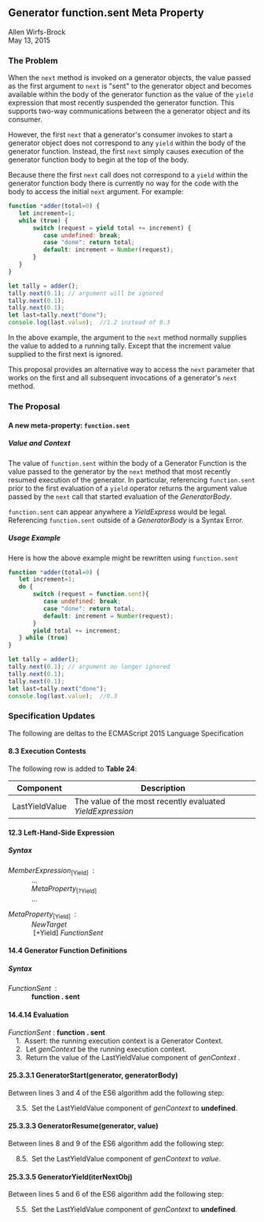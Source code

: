## Generator function.sent Meta Property ##
Allen Wirfs-Brock  
May 13, 2015

### The Problem
When the `next` method is invoked on a generator objects,  the value passed as the first argument to `next` is "sent" to the generator object and becomes available  within the body of the generator function as the value of the `yield` expression that most recently suspended the generator function. This supports two-way communications between the a generator object and its consumer.

However, the first `next` that a generator's consumer invokes to start a generator object does not correspond to any `yield` within the body of the generator function. Instead, the first `next` simply causes execution of the generator function body to begin at the top of the body.

Because there the first `next` call does not correspond to a `yield` within the generator function body there is currently no way for the code with the body to access the initial `next` argument.  For example:

```js
function *adder(total=0) {
   let increment=1;
   while (true) {
       switch (request = yield total += increment) {
          case undefined: break;
          case "done": return total;
          default: increment = Number(request);
       }
   }
}

let tally = adder();
tally.next(0.1); // argument will be ignored
tally.next(0.1);
tally.next(0.1);
let last=tally.next("done");
console.log(last.value);  //1.2 instead of 0.3
```
In the above example, the argument to the `next` method  normally supplies the value to added to a running tally. Except that the increment value supplied to the first next is ignored.

This proposal provides an alternative way to access the `next` parameter that works on the first and all subsequent invocations of a generator's `next` method.
### The Proposal

#### A new meta-property: `function.sent`

##### Value and Context
The value of `function.sent` within the body of a Generator Function is the value passed to the generator by the `next` method that most recently resumed execution of the generator.  In particular,  referencing `function.sent` prior to the first evaluation of a `yield` operator returns the argument value passed by the `next` call that started evaluation of the *GeneratorBody*. 

 `function.sent` can appear anywhere a *YieldExpress* would be legal. Referencing `function.sent` outside of a *GeneratorBody* is a Syntax Error. 

##### Usage Example
Here is how the above example might be rewritten using `function.sent`
```js
function *adder(total=0) {
   let increment=1;
   do {
       switch (request = function.sent){
          case undefined: break;
          case "done": return total;
          default: increment = Number(request);
       }
       yield total += increment;
   } while (true)
}

let tally = adder();
tally.next(0.1); // argument no longer ignored
tally.next(0.1);
tally.next(0.1);
let last=tally.next("done");
console.log(last.value);  //0.3
```

### Specification Updates
The following are deltas to the ECMAScript 2015 Language Specification
#### 8.3 Execution Contests
The following row is added to **Table 24**:<br>

| Component | Description   
|------------------|-------------------------------------------------------------------
|   LastYieldValue  |  The value of the most recently evaluated *YieldExpression*  

#### 12.3 Left-Hand-Side Expression
##### Syntax

*MemberExpression*<sub>[Yield]</sub> &nbsp;:  <br>
&nbsp;&nbsp;&nbsp;&nbsp;&nbsp;&nbsp;&nbsp;&nbsp;&nbsp;&nbsp;&nbsp;&nbsp;... <br>
&nbsp;&nbsp;&nbsp;&nbsp;&nbsp;&nbsp;&nbsp;&nbsp;&nbsp;&nbsp;&nbsp;&nbsp;*MetaProperty*<sub>[?Yield]</sub> <br>
&nbsp;&nbsp;&nbsp;&nbsp;&nbsp;&nbsp;&nbsp;&nbsp;&nbsp;&nbsp;&nbsp;&nbsp;...

*MetaProperty*<sub>[Yield]</sub> &nbsp;:  <br>
&nbsp;&nbsp;&nbsp;&nbsp;&nbsp;&nbsp;&nbsp;&nbsp;&nbsp;&nbsp;&nbsp;&nbsp;*NewTarget* <br>
&nbsp;&nbsp;&nbsp;&nbsp;&nbsp;&nbsp;&nbsp;&nbsp;&nbsp;&nbsp;&nbsp;&nbsp; [+Yield] *FunctionSent*

#### 14.4 Generator Function Definitions
##### Syntax
*FunctionSent* &nbsp;: <br>
&nbsp;&nbsp;&nbsp;&nbsp;&nbsp;&nbsp;&nbsp;&nbsp;&nbsp;&nbsp;&nbsp;&nbsp;**function . sent**
#### 14.4.14 Evaluation
*FunctionSent*&nbsp;:&nbsp;**function . sent**<br>
&nbsp;&nbsp;&nbsp;&nbsp;1.&nbsp;&nbsp;Assert:  the running execution context is a Generator Context.<br>
&nbsp;&nbsp;&nbsp;&nbsp;2.&nbsp;&nbsp;Let *genContext* be the running execution context.<br>
&nbsp;&nbsp;&nbsp;&nbsp;3.&nbsp;&nbsp;Return the value of the LastYieldValue component of *genContext* .<br>
#### 25.3.3.1 GeneratorStart(generator, generatorBody)

Between lines 3 and 4 of the ES6 algorithm add the following step:

&nbsp;&nbsp;&nbsp;&nbsp;3.5.&nbsp;&nbsp;Set the LastYieldValue component of *genContext* to **undefined**.

#### 25.3.3.3 GeneratorResume(generator, value)
Between lines 8 and 9 of the ES6 algorithm add the following step:

&nbsp;&nbsp;&nbsp;&nbsp;8.5.&nbsp;&nbsp;Set the LastYieldValue component of *genContext* to *value*.

#### 25.3.3.5 GeneratorYield(iterNextObj)
Between lines 5 and 6 of the ES6 algorithm add the following step:

&nbsp;&nbsp;&nbsp;&nbsp;5.5.&nbsp;&nbsp;Set the LastYieldValue component of *genContext* to **undefined**.
